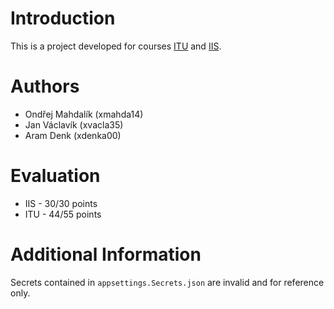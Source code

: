 # Introduction 
This is a project developed for courses [ITU](https://www.fit.vut.cz/study/course/231032/.en) and [IIS](https://www.fit.vut.cz/study/course/IIS/.en).

# Authors
- Ondřej Mahdalík (xmahda14)
- Jan Václavík (xvacla35)
- Aram Denk (xdenka00)

# Evaluation
- IIS - 30/30 points
- ITU - 44/55 points

# Additional Information
Secrets contained in `appsettings.Secrets.json` are invalid and for reference only.
